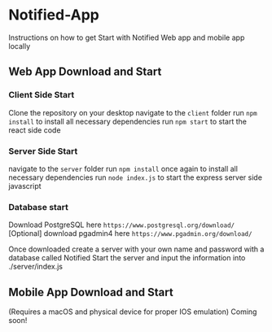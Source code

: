 # Notified-App
Instructions on how to get Start with Notified Web app and mobile app locally


## Web App Download and Start

### Client Side Start
Clone the repository on your desktop
navigate to the `client` folder
run `npm install` to install all necessary dependencies
run `npm start` to start the react side code

### Server Side Start
navigate to the `server` folder
run `npm install` once again to install all necessary dependencies
run `node index.js` to start the express server side javascript

### Database start
Download PostgreSQL here `https://www.postgresql.org/download/`
[Optional] download pgadmin4 here `https://www.pgadmin.org/download/`

Once downloaded create a server with your own name and password with a database called Notified
Start the server and input the information into  ./server/index.js





## Mobile App Download and Start
(Requires a macOS and physical device for proper IOS emulation)
Coming soon!
